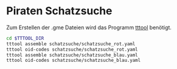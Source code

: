 # Piraten Schatzsuche

Zum Erstellen der .gme Dateien wird das Programm [tttool](https://github.com/entropia/tip-toi-reveng) benötigt.

```sh
cd $TTTOOL_DIR
tttool assemble schatzsuche/schatzsuche_rot.yaml
tttool oid-codes schatzsuche/schatzsuche_rot.yaml
tttool assemble schatzsuche/schatzsuche_blau.yaml
tttool oid-codes schatzsuche/schatzsuche_blau.yaml
```
